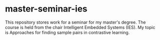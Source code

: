 # master-seminar-ies
This repository stores work for a seminar for my master's degree. The course is held from the chair Intelligent Embedded Systems (IES). My topic is Approaches for finding sample pairs in contrastive learning.
